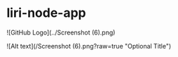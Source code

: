 # liri-node-app

![GitHub Logo](../Screenshot (6).png)

![Alt text](/Screenshot (6).png?raw=true "Optional Title")
